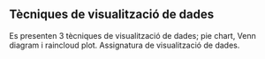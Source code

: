 ## Tècniques de visualització de dades

Es presenten 3 tècniques de visualització de dades; pie chart, Venn diagram i raincloud plot. Assignatura de visualització de dades.
